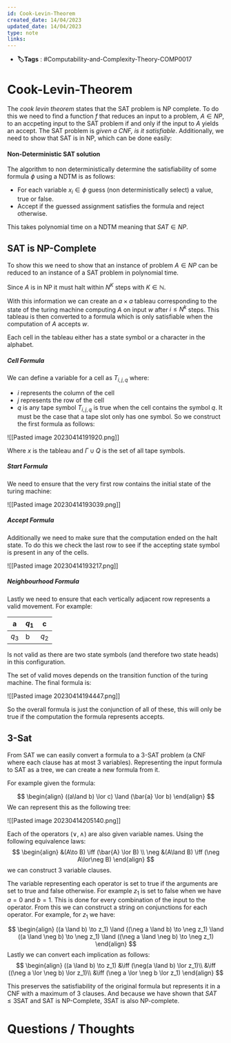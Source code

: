 ```yaml
---
id: Cook-Levin-Theorem
created_date: 14/04/2023
updated_date: 14/04/2023
type: note
links: 
---
```

* **🏷️Tags** : #Computability-and-Complexity-Theory-COMP0017 
# Cook-Levin-Theorem

The *cook levin theorem* states that the SAT problem is NP complete. To do this we need to find a function $f$ that reduces an input to a problem, $A \in NP$, to an accpeting input to the SAT problem if and only if the input to $A$ yields an accept. The SAT problem is *given a CNF, is it satisfiable*. Additionally, we need to show that SAT is in NP, which can be done easily:

#### Non-Deterministic SAT solution

The algorithm to non deterministically determine the satisfiability of some formula $\phi$ using a NDTM is as follows:

* For each variable $x_i\in\phi$ guess (non deterministically select) a value, true or false.
* Accept if the guessed assignment satisfies the formula and reject otherwise.

This takes polynomial time on a NDTM meaning that $SAT\in NP$.

## SAT is NP-Complete

To show this we need to show that an instance of problem $A\in NP$ can be reduced to an instance of a SAT problem in polynomial time.

Since $A$ is in NP it must halt within $N^K$ steps with $K\in\mathbb{N}$.

With this information we can create an $a\times a$ tableau corresponding to the state of the turing machine computing $A$ on input $w$ after $i\leq N^k$ steps. This tableau is then converted to a formula which is only satisfiable when the computation of $A$ accepts $w$.

Each cell in the tableau either has a state symbol or a character in the alphabet.

##### Cell Formula

We can define a variable for a cell as $T_{i,j,q}$ where:
* $i$ represents the column of the cell
* $j$ represents the row of the cell
* $q$ is any tape symbol
$T_{i,j,q}$ is true when the cell contains the symbol $q$. It must be the case that a tape slot only has one symbol. So we construct the first formula as follows:

![[Pasted image 20230414191920.png]]

Where $x$ is the tableau and $\Gamma\cup Q$ is the set of all tape symbols.

##### Start Formula

We need to ensure that the very first row contains the initial state of the turing machine:

![[Pasted image 20230414193039.png]]

##### Accept Formula

Additionally we need to make sure that the computation ended on the halt state. To do this we check the last row to see if the accepting state symbol is present in any of the cells.

![[Pasted image 20230414193217.png]]

##### Neighbourhood Formula

Lastly we need to ensure that each vertically adjacent row represents a valid movement. For example:

| a     | $q_1$ | c   |
| ----- | ----- | --- |
| $q_3$ | b     | $q_2$    |

Is not valid as there are two state symbols (and therefore two state heads) in this configuration.

The set of valid moves depends on the transition function of the turing machine. The final formula is:

![[Pasted image 20230414194447.png]]

So the overall formula is just the conjunction of all of these, this will only be true if the computation the formula represents accepts.

## 3-Sat

From SAT we can easily convert a formula to a 3-SAT problem (a CNF where each clause has at most 3 variables). Representing the input formula to SAT as a tree, we can create a new formula from it.

For example given the formula:

$$
\begin{align}
((a\land b) \lor c) \land (\bar{a} \lor b)
\end{align}
$$
We can represent this as the following tree:

![[Pasted image 20230414205140.png]]

Each of the operators ($\lor,\land$) are also given variable names. Using the following equivalence laws:
$$
\begin{align}
&(A\to B) \iff (\bar{A} \lor B) \\
\neg &(A\land B) \iff (\neg A\lor\neg B)
\end{align}
$$
we can construct 3 variable clauses.

The variable representing each operator is set to true if the arguments are set to true and false otherwise. For example $z_1$ is set to false when we have $a = 0$ and $b = 1$. This is done for every combination of the input to the operator. From this we can construct a string on conjunctions for each operator. For example, for $z_1$ we have:

$$
\begin{align}
((a \land b) \to z_1) \land ((\neg a \land b) \to \neg z_1) \land ((a \land \neg b) \to \neg z_1) \land ((\neg a \land \neg b) \to \neg z_1)
\end{align}
$$
Lastly we can convert each implication as follows:
$$
\begin{align}
((a \land b) \to z_1) &\iff (\neg(a \land b) \lor z_1)\\
&\iff ((\neg a \lor \neg b) \lor z_1)\\
&\iff (\neg a \lor \neg b \lor z_1)
\end{align}
$$

This preserves the satisfiability of the original formula but represents it in a CNF with a maximum of 3 clauses. And because we have shown that $SAT \leq \text{3SAT}$  and SAT is NP-Complete, 3SAT is also NP-complete.



# Questions / Thoughts